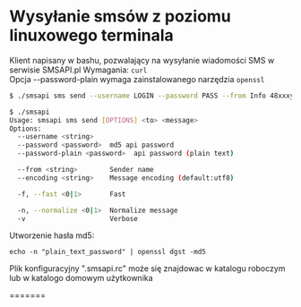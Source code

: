 Wysyłanie smsów z poziomu linuxowego terminala
===========

Klient napisany w bashu, pozwalający na wysyłanie wiadomości SMS w serwisie SMSAPI.pl
Wymagania: `curl`  
Opcja --password-plain wymaga zainstalowanego narzędzia `openssl`  

```bash
$ ./smsapi sms send --username LOGIN --password PASS --from Info 48xxxyyyzzz,48zzzyyyxxx "Hello world"
```

```bash
$ ./smsapi 
Usage: smsapi sms send [OPTIONS] <to> <message>
Options:
  --username <string>
  --password <password>  md5 api password
  --password-plain <password>  api password (plain text)

  --from <string>        Sender name
  --encoding <string>    Message encoding (default:utf8)

  -f, --fast <0|1>       Fast

  -n, --normalize <0|1>  Normalize message
  -v                     Verbose
```

Utworzenie hasła md5:
```
echo -n "plain_text_password" | openssl dgst -md5
```

Plik konfiguracyjny ".smsapi.rc" może się znajdowac w katalogu roboczym lub w katalogo domowym użytkownika

=======


